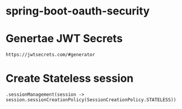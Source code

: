# spring-boot-oauth-security

# Genertae JWT Secrets

`https://jwtsecrets.com/#generator`

# Create Stateless session

`.sessionManagement(session -> session.sessionCreationPolicy(SessionCreationPolicy.STATELESS))`

